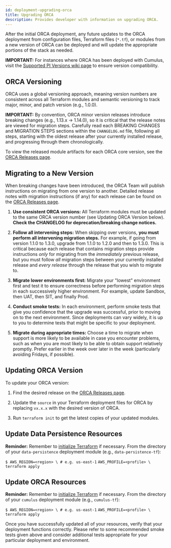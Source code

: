 ```yaml
---
id: deployment-upgrading-orca
title: Upgrading ORCA
description: Provides developer with information on upgrading ORCA.
---
```


After the initial ORCA deployment, any future updates to the ORCA deployment 
from configuration files, Terraform files (`*.tf`), or modules from a new 
version of ORCA can be deployed and will update the appropriate portions of 
the stack as needed.

**IMPORTANT:**  For instances where ORCA has been deployed with Cumulus, 
visit the [Supported PI Versions wiki page](https://wiki.earthdata.nasa.gov/display/CUMULUS/Supported+PI+Versions) 
to ensure version compatibility.

## ORCA Versioning

ORCA uses a global versioning approach, meaning version numbers are 
consistent across all Terraform modules and semantic versioning to track 
major, minor, and patch version (e.g., 1.0.0).

**IMPORTANT:** By convention, ORCA minor version releases introduce breaking 
changes (e.g., 1.13.x -> 1.14.0), so it is critical that the release notes 
are viewed for migration steps. Carefully read each BREAKING CHANGES and 
MIGRATION STEPS sections within the `CHANGELOG.md` file, following all steps, 
starting with the oldest release after your currently installed release, and 
progressing through them chronologically.

To view the released module artifacts for each ORCA core version, see the 
[ORCA Releases page](https://github.com/nasa/cumulus-orca/releases).

## Migrating to a New Version

When breaking changes have been introduced, the ORCA Team will publish 
instructions on migrating from one version to another. Detailed release notes 
with migration instructions (if any) for each release can be found on the 
[ORCA Releases page](https://github.com/nasa/cumulus-orca/releases).

1.	**Use consistent ORCA versions:** All Terraform modules must be updated 
to the same ORCA version number (see Updating ORCA Version below). **Check 
the CHANGELOG for deprecation/breaking change notices.**

2.	**Follow all intervening steps:** When skipping over versions, **you must 
perform all intervening migration steps.** For example, if going from version 
1.1.0 to 1.3.0, upgrade from 1.1.0 to 1.2.0 and then to 1.3.0. This is 
critical because each release that contains migration steps provide 
instructions *only* for migrating from the *immediately* previous release, 
but you must follow *all* migration steps between your currently installed 
release and *every release* through the release that you wish to migrate to.

3.	**Migrate lower environments first:** Migrate your "lowest" environment 
first and test it to ensure correctness before performing migration steps in 
each successively higher environment. For example, update Sandbox, then UAT, 
then SIT, and finally Prod.

4.	**Conduct smoke tests:** In each environment, perform smoke tests that 
give you confidence that the upgrade was successful, prior to moving on to 
the next environment. Since deployments can vary widely, it is up to you to 
determine tests that might be specific to your deployment.

5.	**Migrate during appropriate times:** Choose a time to migrate when 
support is more likely to be available in case you encounter problems, such 
as when you are most likely to be able to obtain support relatively promptly. 
Prefer earlier in the week over later in the week (particularly avoiding 
Fridays, if possible).

## Updating ORCA Version

To update your ORCA version:

1.	Find the desired release on the [ORCA Releases page](https://github.com/nasa/cumulus-orca/releases).

2.	Update the `source` in your Terraform deployment files for ORCA by 
replacing `vx.x.x` with the desired version of ORCA.

3.	Run `terraform init` to get the latest copies of your updated modules.

## Update Data Persistence Resources

**Reminder:** Remember to [initialize Terraform](https://nasa.github.io/cumulus/docs/deployment/deployment-readme#initialize-terraform) 
if necessary. From the directory of your `data-persistence` deployment module 
(e.g., `data-persistence-tf`):

`$ AWS_REGION=<region> \ # e.g. us-east-1`
    `AWS_PROFILE=<profile> \`
    `terraform apply`

## Update ORCA Resources

**Reminder:** Remember to [initialize Terraform](https://nasa.github.io/cumulus/docs/deployment/deployment-readme#initialize-terraform)
if necessary. From the directory of your `cumulus` deployment module (e.g., 
`cumulus-tf`):

`$ AWS_REGION=<region> \ # e.g. us-east-1`
    `AWS_PROFILE=<profile> \`
    `terraform apply`

Once you have successfully updated all of your resources, verify that your 
deployment functions correctly. Please refer to some recommended smoke tests 
given above and consider additional tests appropriate for your particular 
deployment and environment.

